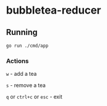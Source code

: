 # bubbletea-reducer

## Running

```sh
go run ./cmd/app
```

### Actions

`w` - add a tea

`s` - remove a tea

`q` or `ctrl+c` or `esc` - exit
